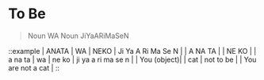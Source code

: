 # To Be

> Noun WA Noun JiYaARiMaSeN

::example
  | ANATA       | WA | NEKO  | Ji Ya A Ri Ma Se N |
  | A NA TA     |    | NE KO |
  | a na ta     | wa | ne ko | ji ya a ri ma se n |
  | You (object)|    | cat   | not to be |
  | You are not a cat |
::